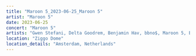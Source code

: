 ```yaml
---
title: "Maroon 5_2023-06-25_Maroon 5"
artist: "Maroon 5"
date: 2023-06-25
concert: "Maroon 5"
artists: "Gwen Stefani, Delta Goodrem, Benjamin Hav, bbno$, Maroon 5, Blæst"
location: "Ziggo Dome"
location_details: "Amsterdam, Netherlands"
---
```

